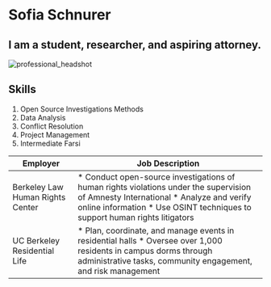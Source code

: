# Sofia Schnurer
## I am a student, researcher, and aspiring attorney. 
![professional_headshot](url)
## Skills
1. Open Source Investigations Methods
2. Data Analysis
3. Conflict Resolution
4. Project Management
5. Intermediate Farsi 

| Employer | Job Description |
| -------- | --------------- |
| Berkeley Law Human Rights Center | * Conduct open-source investigations of human rights violations under the supervision of Amnesty International * Analyze and verify online information * Use OSINT techniques to support human rights litigators |
| UC Berkeley Residential Life | * Plan, coordinate, and manage events in residential halls * Oversee over 1,000 residents in campus dorms through administrative tasks, community engagement, and risk management |
